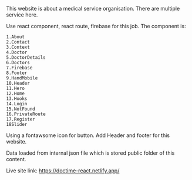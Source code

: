 This website is about a medical service organisation. There are multiple service here.

Use react component, react route, firebase for this job. The component is:

	1.About
	2.Contact
	3.Context
	4.Doctor
	5.DoctorDetails
	6.Doctors
	7.Firebase
	8.Footer
	9.HandMobile
	10.Header
	11.Hero
	12.Home
	13.Hooks
	14.Login
	15.NotFound
	16.PrivateRoute
	17.Register
	18Slider

Using a fontawsome icon for button. Add Header and footer for this website.

Data loaded from internal json file which is stored public folder of this content.

Live site link: https://doctime-react.netlify.app/
